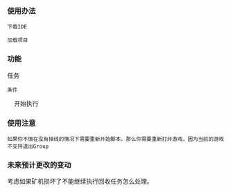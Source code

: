 ### 使用办法

    下载IDE

    加载项目

### 功能

任务

    条件

    开始执行

### 使用注意

    如果你不慎在没有掉线的情况下需要重新开始脚本，那么你需要重新打开游戏，因为当前的游戏不支持退出Group

### 未来预计更改的变动

考虑如果矿机损坏了不能继续执行回收任务怎么处理。
